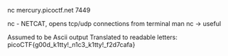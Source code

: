 nc mercury.picoctf.net 7449

nc - NETCAT, opens tcp/udp connections from terminal
man nc -> useful


Assumed to be Ascii output
Translated to readable letters:
picoCTF{g00d_k1tty!_n1c3_k1tty!_f2d7cafa}